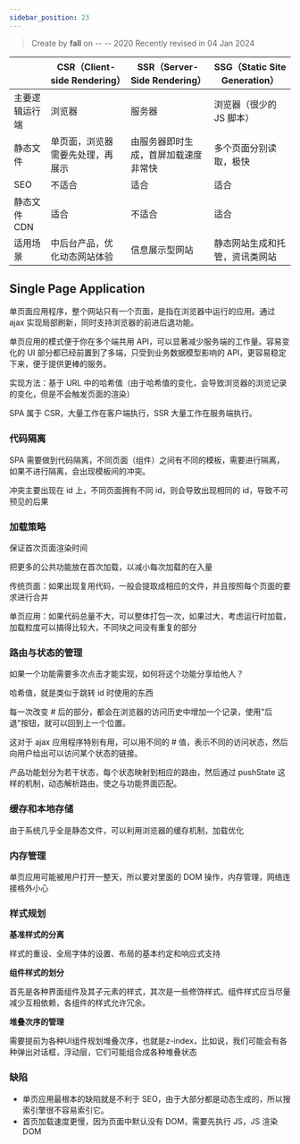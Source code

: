 ```yaml
---
sidebar_position: 23
---
```


> Create by **fall** on -- -- 2020
> Recently revised in 04 Jan 2024

|                | CSR（Client-side Rendering）     | SSR（Server-Side Rendering）         | SSG（Static Site Generation）  |
| -------------- | -------------------------------- | ------------------------------------ | ------------------------------ |
| 主要逻辑运行端 | 浏览器                           | 服务器                               | 浏览器（很少的 JS 脚本）       |
| 静态文件       | 单页面，浏览器需要先处理，再展示 | 由服务器即时生成，首屏加载速度非常快 | 多个页面分别读取，极快         |
| SEO            | 不适合                           | 适合                                 | 适合                           |
| 静态文件 CDN   | 适合                             | 不适合                               | 适合                           |
| 适用场景       | 中后台产品，优化动态网站体验     | 信息展示型网站                       | 静态网站生成和托管，资讯类网站 |

## Single Page Application

单页面应用程序，整个网站只有一个页面，是指在浏览器中运行的应用。通过 ajax 实现局部刷新，同时支持浏览器的前进后退功能。

单页应用的模式便于你在多个端共用 API，可以显著减少服务端的工作量。容易变化的 UI 部分都已经前置到了多端，只受到业务数据模型影响的 API，更容易稳定下来，便于提供更棒的服务。

实现方法：基于 URL 中的哈希值（由于哈希值的变化，会导致浏览器的浏览记录的变化，但是不会触发页面的渲染）

SPA 属于 CSR，大量工作在客户端执行，SSR 大量工作在服务端执行。

### 代码隔离

SPA 需要做到代码隔离，不同页面（组件）之间有不同的模板，需要进行隔离，如果不进行隔离，会出现模板间的冲突。

冲突主要出现在 id 上，不同页面拥有不同 id，则会导致出现相同的 id，导致不可预见的后果

### 加载策略

保证首次页面渲染时间

把更多的公共功能放在首次加载，以减小每次加载的在入量

传统页面：如果出现复用代码，一般会提取成相应的文件，并且按照每个页面的要求进行合并

单页应用：如果代码总量不大，可以整体打包一次，如果过大，考虑运行时加载，加载粒度可以搞得比较大，不同块之间没有重复的部分

### 路由与状态的管理

如果一个功能需要多次点击才能实现，如何将这个功能分享给他人？

哈希值，就是类似于跳转 id 时使用的东西 

每一次改变 # 后的部分，都会在浏览器的访问历史中增加一个记录，使用"后退"按钮，就可以回到上一个位置。

这对于 ajax 应用程序特别有用，可以用不同的 # 值，表示不同的访问状态，然后向用户给出可以访问某个状态的链接。

产品功能划分为若干状态，每个状态映射到相应的路由，然后通过 pushState 这样的机制，动态解析路由，使之与功能界面匹配。

### 缓存和本地存储

由于系统几乎全是静态文件，可以利用浏览器的缓存机制，加载优化

### 内存管理

单页应用可能被用户打开一整天，所以要对里面的 DOM 操作，内存管理，网络连接格外小心

### 样式规划

**基准样式的分离**

样式的重设、全局字体的设置、布局的基本约定和响应式支持

**组件样式的划分**

首先是各种界面组件及其子元素的样式，其次是一些修饰样式。组件样式应当尽量减少互相依赖，各组件的样式允许冗余。

**堆叠次序的管理**

需要提前为各种UI组件规划堆叠次序，也就是z-index，比如说，我们可能会有各种弹出对话框，浮动层，它们可能组合成各种堆叠状态

### 缺陷

- 单页应用最根本的缺陷就是不利于 SEO，由于大部分都是动态生成的，所以搜索引擎很不容易索引它。
- 首页加载速度更慢，因为页面中默认没有 DOM，需要先执行 JS，JS 渲染 DOM
